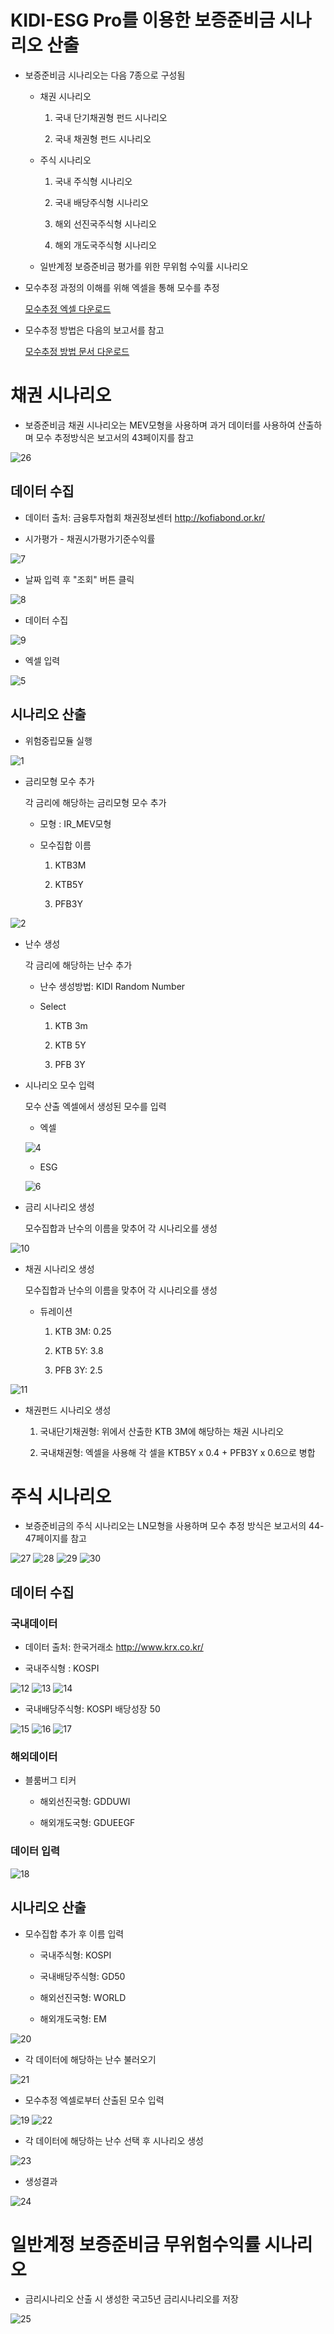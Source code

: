 # KIDI-ESG Pro를 이용한 보증준비금 시나리오 산출

- 보증준비금 시나리오는 다음 7종으로 구성됨

  - 채권 시나리오
    
    1. 국내 단기채권형 펀드 시나리오
    
    2. 국내 채권형 펀드 시나리오
    
  - 주식 시나리오
  
    1. 국내 주식형 시나리오

    2. 국내 배당주식형 시나리오

    3. 해외 선진국주식형 시나리오

    4. 해외 개도국주식형 시나리오

  - 일반계정 보증준비금 평가를 위한 무위험 수익률 시나리오

- 모수추정 과정의 이해를 위해 엑셀을 통해 모수를 추정

  [모수추정 엑셀 다운로드](https://github.com/dopplix/opendocs/raw/master/calib.xlsx "calib")

- 모수추정 방법은 다음의 보고서를 참고

  [모수추정 방법 문서 다운로드](https://github.com/dopplix/opendocs/raw/master/report.pdf "report")
  
# 채권 시나리오

- 보증준비금 채권 시나리오는 MEV모형을 사용하며 과거 데이터를 사용하여 산출하며 모수 추정방식은 보고서의 43페이지를 참고

![26](https://user-images.githubusercontent.com/31100072/90069239-ff50b400-dd2c-11ea-9eff-b3597d1d5a40.png)

## 데이터 수집

- 데이터 출처: 금융투자협회 채권정보센터 http://kofiabond.or.kr/

- 시가평가 - 채권시가평가기준수익률

![7](https://user-images.githubusercontent.com/31100072/89998764-eb736680-dcc8-11ea-9905-55899dd97045.png)

- 날짜 입력 후 "조회" 버튼 클릭

![8](https://user-images.githubusercontent.com/31100072/89999165-65a3eb00-dcc9-11ea-9f33-ee23c500106b.png)

- 데이터 수집

![9](https://user-images.githubusercontent.com/31100072/89998783-f0d0b100-dcc8-11ea-9ccf-c0f0a3e3d793.png)

- 엑셀 입력

![5](https://user-images.githubusercontent.com/31100072/89999647-098d9680-dcca-11ea-9e6e-884c275aa1a7.png)

## 시나리오 산출

- 위험중립모듈 실행

![1](https://user-images.githubusercontent.com/31100072/89999857-5cffe480-dcca-11ea-9dcd-3ea6f8f55c9f.PNG)

- 금리모형 모수 추가

  각 금리에 해당하는 금리모형 모수 추가
  
  - 모형 : IR_MEV모형
  
  - 모수집합 이름
    
    1. KTB3M
    
    2. KTB5Y
    
    3. PFB3Y
    
![2](https://user-images.githubusercontent.com/31100072/90000053-9f292600-dcca-11ea-8382-4cff0cc0c724.PNG)

- 난수 생성

  각 금리에 해당하는 난수 추가
  
  - 난수 생성방법: KIDI Random Number
  
  - Select
  
    1. KTB 3m
    
    2. KTB 5Y
    
    3. PFB 3Y

- 시나리오 모수 입력

  모수 산출 엑셀에서 생성된 모수를 입력
  
  - 엑셀
  
  ![4](https://user-images.githubusercontent.com/31100072/90000401-165eba00-dccb-11ea-8a9a-cf27aae68286.png)
  
  - ESG

  ![6](https://user-images.githubusercontent.com/31100072/90000285-ec0cfc80-dcca-11ea-9443-008529ae7fb3.PNG)
  
- 금리 시나리오 생성
  
  모수집합과 난수의 이름을 맞추어 각 시나리오를 생성
  
![10](https://user-images.githubusercontent.com/31100072/90001038-e5cb5000-dccb-11ea-84c0-fa11ac4910df.PNG)

- 채권 시나리오 생성

  모수집합과 난수의 이름을 맞추어 각 시나리오를 생성 
  
  - 듀레이션
  
    1. KTB 3M: 0.25
    
    2. KTB 5Y: 3.8
    
    3. PFB 3Y: 2.5
    
![11](https://user-images.githubusercontent.com/31100072/90001048-e95ed700-dccb-11ea-89ea-c3978f78ad9f.PNG)

- 채권펀드 시나리오 생성

  1. 국내단기채권형: 위에서 산출한 KTB 3M에 해당하는 채권 시나리오
  
  2. 국내채권형: 엑셀을 사용해 각 셀을 KTB5Y x 0.4 + PFB3Y x 0.6으로 병합

# 주식 시나리오

- 보증준비금의 주식 시나리오는 LN모형을 사용하며 모수 추정 방식은 보고서의 44-47페이지를 참고

![27](https://user-images.githubusercontent.com/31100072/90069734-adf4f480-dd2d-11ea-8aa0-ce303a4d0fe6.png)
![28](https://user-images.githubusercontent.com/31100072/90069741-b0efe500-dd2d-11ea-9c59-b272eb6c21cf.PNG)
![29](https://user-images.githubusercontent.com/31100072/90069749-b2211200-dd2d-11ea-8af1-63b316f73126.PNG)
![30](https://user-images.githubusercontent.com/31100072/90069753-b3ead580-dd2d-11ea-9f02-e5df65612a7c.PNG)

## 데이터 수집

### 국내데이터

- 데이터 출처: 한국거래소 http://www.krx.co.kr/

- 국내주식형 : KOSPI

![12](https://user-images.githubusercontent.com/31100072/90065456-46d44180-dd27-11ea-8381-65d68b589476.PNG)
![13](https://user-images.githubusercontent.com/31100072/90065460-48056e80-dd27-11ea-84f8-ab30b3d20012.PNG)
![14](https://user-images.githubusercontent.com/31100072/90065463-49cf3200-dd27-11ea-9eef-a02e6c10f42b.PNG)

- 국내배당주식형: KOSPI 배당성장 50

![15](https://user-images.githubusercontent.com/31100072/90065468-4b005f00-dd27-11ea-8130-d4af29c27e2a.PNG)
![16](https://user-images.githubusercontent.com/31100072/90065478-4d62b900-dd27-11ea-9919-e0898c0a339f.PNG)
![17](https://user-images.githubusercontent.com/31100072/90065760-b5190400-dd27-11ea-9b04-70d3cee4bc47.PNG)

### 해외데이터

- 블룸버그 티커

  - 해외선진국형: GDDUWI
  
  - 해외개도국형: GDUEEGF

### 데이터 입력

![18](https://user-images.githubusercontent.com/31100072/90065927-f5788200-dd27-11ea-8dea-f5c5a0fbe381.PNG)


## 시나리오 산출

- 모수집합 추가 후 이름 입력

  - 국내주식형: KOSPI
  
  - 국내배당주식형: GD50

  - 해외선진국형: WORLD

  - 해외개도국형: EM

![20](https://user-images.githubusercontent.com/31100072/90067080-8ef46380-dd29-11ea-9c73-a34ee71c6d45.png)

- 각 데이터에 해당하는 난수 불러오기

![21](https://user-images.githubusercontent.com/31100072/90067091-91ef5400-dd29-11ea-83b4-830b55327c69.png)

- 모수추정 엑셀로부터 산출된 모수 입력

![19](https://user-images.githubusercontent.com/31100072/90067450-16da6d80-dd2a-11ea-983b-a91fd5997d4b.png)
![22](https://user-images.githubusercontent.com/31100072/90067110-974c9e80-dd29-11ea-9250-83a3af454f6e.png)

- 각 데이터에 해당하는 난수 선택 후 시나리오 생성

![23](https://user-images.githubusercontent.com/31100072/90067131-99aef880-dd29-11ea-82d8-3756c150d587.png)

- 생성결과 

![24](https://user-images.githubusercontent.com/31100072/90067139-9c115280-dd29-11ea-9ae0-be28975c9e2a.png)

# 일반계정 보증준비금 무위험수익률 시나리오

- 금리시나리오 산출 시 생성한 국고5년 금리시나리오를 저장

![25](https://user-images.githubusercontent.com/31100072/90067785-936d4c00-dd2a-11ea-8d07-5c18b1793326.png)

